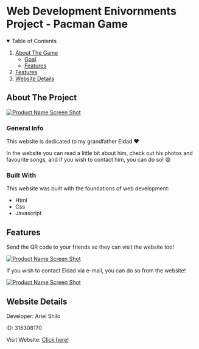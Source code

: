 # Web Development Enivornments Project - Pacman Game


<!-- TABLE OF CONTENTS -->
<details open="open">
  <summary>Table of Contents</summary>
  <ol>
    <li>
      <a href="#about-the-project">About The Game</a>
      <ul>
        <li><a href="#general-info">Goal</a></li>
        <li><a href="#built-with">Features</a></li>
      </ul>
    </li>
    <li><a href="#features">Features</a></li>
    <li><a href="#website-details">Website Details</a></li>
  </ol>
</details>



<!-- ABOUT THE PROJECT -->
## About The Project

[![Product Name Screen Shot][product-photos]](https://web-development-environments-2021.github.io/316308170/#photos)

### General Info
This website is dedicated to my grandfather Eldad :heart:

In the website you can read a little bit about him, check out his photos and favourite songs,
and if you wish to contact him, you can do so! :smile:


### Built With

This website was built with the foundations of web development:
* Html
* Css
* Javascript


## Features

Send the QR code to your friends so they can visit the website too!

[![Product Name Screen Shot][product-qr]](https://web-development-environments-2021.github.io/316308170/#qrcode)

If you wish to contact Eldad via e-mail, you can do so from the website!

[![Product Name Screen Shot][product-contact]](https://web-development-environments-2021.github.io/316308170/#contact)


## Website Details

Developer: Ariel Shilo

ID: 316308170

Visit Website: [Click here!](https://web-development-environments-2021.github.io/316308170/)



[product-photos]: images/web-photos.png
[product-qr]: images/web-qr.png
[product-contact]: images/web-contact.png
